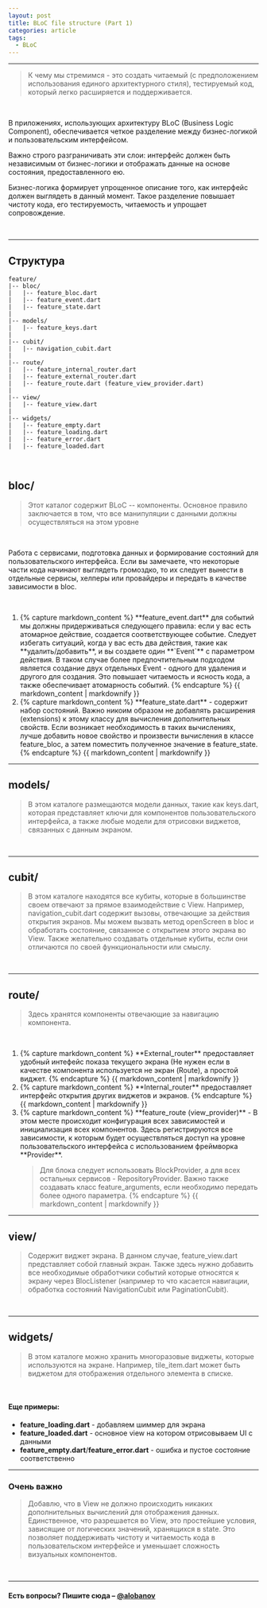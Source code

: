 ```yaml
---
layout: post
title: BLoC file structure (Part 1)
categories: article
tags:
  - BLoC
---
```


---

> К чему мы стремимся - это создать читаемый (с предположением использования единого архитектурного стиля), тестируемый код, который легко расширяется и поддерживается.

<br/>

В приложениях, использующих архитектуру <span class='wordcode'>BLoC</span> (Business Logic Component), обеспечивается четкое разделение между бизнес-логикой и пользовательским интерфейсом. 

<div class="spacer"></div>

Важно строго разграничивать эти слои: интерфейс должен быть независимым от бизнес-логики и отображать данные на основе состояния, предоставленного ею. 

<div class="spacer"></div>

Бизнес-логика формирует упрощенное описание того, как интерфейс должен выглядеть в данный момент. Такое разделение повышает чистоту кода, его тестируемость, читаемость и упрощает сопровождение.

<br/>

---

## Структура 

```
feature/
|-- bloc/
|   |-- feature_bloc.dart
|   |-- feature_event.dart
|   |-- feature_state.dart
|
|-- models/
|   |-- feature_keys.dart
|
|-- cubit/
|   |-- navigation_cubit.dart
|
|-- route/
|   |-- feature_internal_router.dart
|   |-- feature_external_router.dart
|   |-- feature_route.dart (feature_view_provider.dart)
|
|-- view/
|   |-- feature_view.dart
|
|-- widgets/
|   |-- feature_empty.dart
|   |-- feature_loading.dart
|   |-- feature_error.dart
|   |-- feature_loaded.dart
```

<br/>

## bloc/

> Этот каталог содержит <span class='wordcode'>BLoC</span> -- компоненты. Основное правило заключается в том, что все манипуляции с данными должны осуществляться на этом уровне

<br/>

Pабота с сервисами, подготовка данных и формирование состояний для пользовательского интерфейса. 
Если вы замечаете, что некоторые части кода начинают выглядеть громоздко, то их следует вынести в отдельные сервисы, хелперы или провайдеры и передать в качестве зависимости в <span class='wordcode'>bloc</span>.

<br/>

<ol class="custom-counter">
  <li>
{% capture markdown_content %}
  **feature_event.dart** для событий мы должны придерживаться следующего правила: если у вас есть атомарное действие, создается соответствующее событие. Следует избегать ситуаций, когда у вас есть два действия, такие как **удалить/добавить**, и вы создаете один **`Event`** с параметром действия. В таком случае более предпочтительным подходом является создание двух отдельных <span class='wordcode'>Event</span> - одного для удаления и другого для создания. Это повышает читаемость и ясность кода, а также обеспечивает атомарность событий.
{% endcapture %}
{{ markdown_content | markdownify }}
  </li>
  <li>
{% capture markdown_content %}
  **feature_state.dart** - содержит набор состояний. Важно никоим образом не добавлять расширения (<span class='wordcode'>extensions</span>) к этому классу для вычисления дополнительных свойств. Если возникает необходимость в таких вычислениях, лучше добавить новое свойство и произвести вычисления в классе <span class='wordcode'>feature_bloc</span>, а затем поместить полученное значение в <span class='wordcode'>feature_state</span>.
{% endcapture %}
{{ markdown_content | markdownify }}
  </li>
</ol>

---

## models/

> В этом каталоге размещаются модели данных, такие как <span class='wordcode'>keys.dart</span>, которая представляет ключи для компонентов пользовательского интерфейса, а также любые модели для отрисовки виджетов, связанных с данным экраном.

<br/>

--- 

## cubit/

> В этом каталоге находятся все кубиты, которые в большинстве своем отвечают за прямое взаимодействие с <span class='wordcode'>View</span>. Например, <span class='wordcode'>navigation_cubit.dart</span> содержит вызовы, отвечающие за действия открытия экранов. Мы можем вызвать метод <span class='wordcode'>openScreen</span> в <span class='wordcode'>bloc</span> и обработать состояние, связанное с открытием этого экрана во <span class='wordcode'>View</span>. Также желательно создавать отдельные кубиты, если они отличаются по своей функциональности или смыслу.

<br/>

---

## route/

> Здесь хранятся компоненты отвечающие за навигацию компонента.

<br/>

<ol class="custom-counter">
  <li>
{% capture markdown_content %}
  **External_router** предоставляет удобный интефейс показа текущего экрана (Не нужен если в качестве компонента используется не экран (<span class='wordcode'>Route</span>), а простой виджет.
{% endcapture %}
{{ markdown_content | markdownify }}
  </li>
  <li>
{% capture markdown_content %}
  **Internal_router** предоставляет интерфейс открытия других виджетов и экранов.
{% endcapture %}
{{ markdown_content | markdownify }}
  </li>
   <li>
{% capture markdown_content %}
  **feature_route (view_provider)** - В этом месте происходит конфигурация всех зависимостей и инициализация всех компонентов. Здесь регистрируются все зависимости, к которым будет осуществляться доступ на уровне пользовательского интерфейса с использованием фреймворка **Provider**. 
  
  <div class="spacer"></div>

  > Для блока следует использовать <span class='wordcode'>BlockProvider</span>, а для всех остальных сервисов - <span class='wordcode'>RepositoryProvider</span>. Важно также создавать класс <span class='wordcode'>feature_arguments</span>, если необходимо передать более одного параметра.
{% endcapture %}
{{ markdown_content | markdownify }}
  </li>
</ol>

---

## view/

> Cодержит виджет экрана. В данном случае, <span class='wordcode'>feature_view.dart</span> представляет собой главный экран. Также здесь нужно добавить все необходимые обработчики событий которые относятся к экрану через <span class='wordcode'>BlocListener</span> (например то что касается навигации, обработка состояний <span class='wordcode'>NavigationCubit</span> или <span class='wordcode'>PaginationCubit</span>).

<br/>

---

## widgets/

> В этом каталоге можно хранить многоразовые виджеты, которые используются на экране. Например, <span class='wordcode'>tile_item.dart</span> может быть виджетом для отображения отдельного элемента в списке.

<br/>

#### Еще примеры:
- **feature_loading.dart** - добавляем шиммер для экрана
- **feature_loaded.dart** - основное <span class='wordcode'>view</span> на котором отрисовываем <span class='wordcode'>UI</span> с данными
- **feature_empty.dart**/**feature_error.dart** - ошибка и пустое состояние соответственно

---

### Очень важно

> Добавлю, что в <span class='wordcode'>View</span> не должно происходить никаких дополнительных вычислений для отображения данных. Единственное, что разрешается во <span class='wordcode'>View</span>, это простейшие условия, зависящие от логических значений, хранящихся в <span class='wordcode'>state</span>. Это позволяет поддерживать чистоту и читаемость кода в пользовательском интерфейсе и уменьшает сложность визуальных компонентов.

<br/>

---

#### Есть вопросы? Пишите сюда – [@alobanov](https://twitter.com/alobanov)